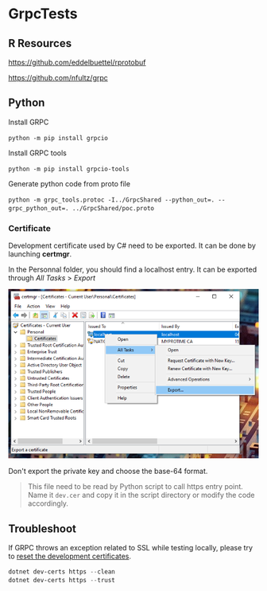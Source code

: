 # GrpcTests

## R Resources

https://github.com/eddelbuettel/rprotobuf

https://github.com/nfultz/grpc

## Python

Install GRPC 

`python -m pip install grpcio`

Install GRPC tools

`python -m pip install grpcio-tools`

Generate python code from proto file

`python -m grpc_tools.protoc -I../GrpcShared --python_out=. --grpc_python_out=. ../GrpcShared/poc.proto`

### Certificate

Development certificate used by C# need to be exported. It can be done by launching **certmgr**.

In the Personnal folder, you should find a localhost entry. It can be exported through *All Tasks* > *Export*

![Export screenshot](./assets/export_cert.png)

Don't export the private key and choose the base-64 format.

> This file need to be read by Python script to call https entry point. Name it `dev.cer` and copy it in the script directory or modify the code accordingly.


## Troubleshoot

If GRPC throws an exception related to SSL while testing locally, please try to [reset the development certificates](https://docs.microsoft.com/en-us/aspnet/core/security/enforcing-ssl?view=aspnetcore-5.0&tabs=visual-studio#trust-the-aspnet-core-https-development-certificate-on-windows-and-macos).

```powershell
dotnet dev-certs https --clean
dotnet dev-certs https --trust
```
